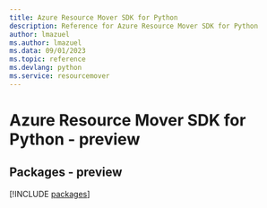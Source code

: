 ```yaml
---
title: Azure Resource Mover SDK for Python
description: Reference for Azure Resource Mover SDK for Python
author: lmazuel
ms.author: lmazuel
ms.data: 09/01/2023
ms.topic: reference
ms.devlang: python
ms.service: resourcemover
---
```

# Azure Resource Mover SDK for Python - preview
## Packages - preview
[!INCLUDE [packages](resource-mover-index.md)]